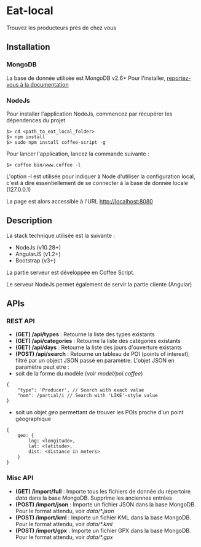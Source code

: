 Eat-local
=========

Trouvez les producteurs près de chez vous


## Installation

### MongoDB

La base de donnée utilisée est MongoDB v2.6+
Pour l'installer, [reportez-vous à la documentation](http://docs.mongodb.org/manual/installation/)

### NodeJs

Pour installer l'application NodeJs, commencez par récupérer les dépendences du projet

```
$> cd <path_to_eat_local_folder>
$> npm install
$> sudo npm install coffee-script -g
```

Pour lancer l'application, lancez la commande suivante :

```
$> coffee bin/www.coffee -l
```

L'option -l est utilisée pour indiquer à Node d'utiliser la configuration local, c'est à dire essentiellement de se
connecter à la base de donnée locale (127.0.0.1)

La page est alors accessible à l'URL [http://localhost:8080](http://localhost:8080)


## Description

La stack technique utilisée est la suivante :
- NodeJs (v10.28+)
- AngularJS (v1.2+)
- Bootstrap (v3+)

La partie serveur est développée en Coffee Script.

Le serveur NodeJs permet également de servir la partie cliente (Angular)


## APIs

### REST API
- **(GET) /api/types** : Retourne la liste des types existants
- **(GET) /api/categories** : Retourne la liste des catégories existants
- **(GET) /api/days** : Retourne la liste des jours d'ouverture existants
- **(POST) /api/search** : Retourne un tableau de POI (points of interest), filtré par un object JSON passé en paramètre.
L'objet JSON en paramètre peut etre :
 - soit de la forme du modèle (voir _model/poi.coffee_)
 
```
{
    "type": 'Producer', // Search with exact value
    "nom": /partial/i // Search with 'LIKE'-style value
}
```
 
 - soit un objet _geo_ permettant de trouver les POIs proche d'un point géographique

```
{
    geo: {
        lng: <longitude>,
        lat: <latitude>,
        dist: <distance in meters>
    }
}
```

### Misc API
- **(GET) /import/full** : Importe tous les fichiers de donnée du répertoire _data_ dans la base MongoDB. Supprime les anciennes entrées
- **(POST) /import/json** : Importe un fichier JSON dans la base MongoDB. Pour le format attendu, voir _data/*.json_
- **(POST) /import/kml** : Importe un fichier KML dans la base MongoDB. Pour le format attendu, voir _data/*.kml_
- **(POST) /import/gpx** : Importe un fichier GPX dans la base MongoDB. Pour le format attendu, voir _data/*.gpx_
